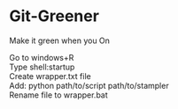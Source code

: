 # Git-Greener
Make it green when you On

Go to windows+R <br>
Type shell:startup <br>
Create wrapper.txt file <br>
Add: python path/to/script path/to/stampler <br>
Rename file to wrapper.bat 